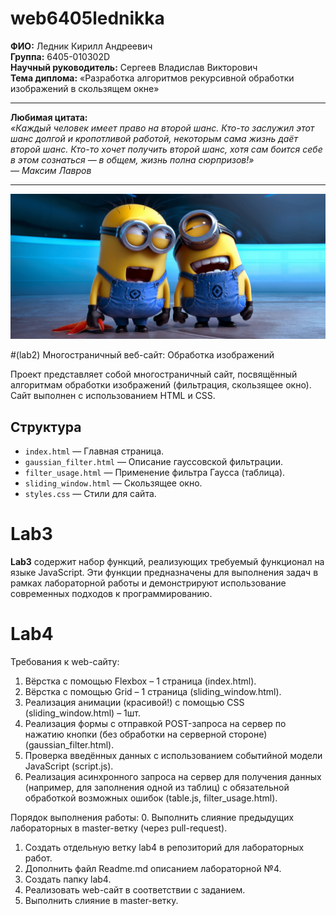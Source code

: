 # web6405lednikka
**ФИО:** Ледник Кирилл Андреевич  
**Группа:** 6405-010302D  
**Научный руководитель:** Сергеев Владислав Викторович  
**Тема диплома:** «Разработка алгоритмов рекурсивной обработки изображений в скользящем окне»

---

**Любимая цитата:**  
*«Каждый человек имеет право на второй шанс. Кто-то заслужил этот шанс долгой и кропотливой работой, некоторым сама жизнь даёт второй шанс. Кто-то хочет получить второй шанс, хотя сам боится себе в этом сознаться — в общем, жизнь полна сюрпризов!»*  
*— Максим Лавров*

---

![Image](image.jpg)

#(lab2) Многостраничный веб-сайт: Обработка изображений

Проект представляет собой многостраничный сайт, посвящённый алгоритмам обработки изображений (фильтрация, скользящее окно). Сайт выполнен с использованием HTML и CSS.

## Структура

- `index.html` — Главная страница.
- `gaussian_filter.html` — Описание гауссовской фильтрации.
- `filter_usage.html` — Применение фильтра Гаусса (таблица).
- `sliding_window.html` — Скользящее окно.
- `styles.css` — Стили для сайта.

# Lab3

**Lab3** содержит набор функций, реализующих требуемый функционал на языке JavaScript. Эти функции предназначены для выполнения задач в рамках лабораторной работы и демонстрируют использование современных подходов к программированию.

# Lab4 
Требования к web-сайту:
1. Вёрстка с помощью Flexbox – 1 страница (index.html).
2. Вёрстка с помощью Grid – 1 страница (sliding_window.html).
3. Реализация анимации (красивой!) с помощью CSS (sliding_window.html) – 1шт.
4. Реализация формы с отправкой POST-запроса на сервер по нажатию кнопки (без
обработки на серверной стороне) (gaussian_filter.html).
5. Проверка введённых данных с использованием событийной модели JavaScript (script.js).
6. Реализация асинхронного запроса на сервер для получения данных (например, для
заполнения одной из таблиц) с обязательной обработкой возможных ошибок (table.js, filter_usage.html).

Порядок выполнения работы:
0. Выполнить слияние предыдущих лабораторных в master-ветку (через pull-request).
1. Создать отдельную ветку lab4 в репозиторий для лабораторных работ.
2. Дополнить файл Readme.md описанием лабораторной №4.
3. Создать папку lab4.
4. Реализовать web-сайт в соответствии с заданием.
5. Выполнить слияние в master-ветку.